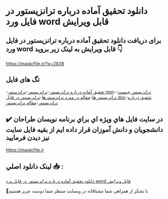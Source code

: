 # دانلود تحقیق آماده درباره ترانزیستور در فایل ورد word قابل ویرایش

## برای دریافت دانلود تحقیق آماده درباره ترانزیستور در فایل ورد word قابل ویرایش به لینک زیر بروید 👇

https://magicfile.ir/?p=2838

## تگ های فایل

-[تحقيق آماده درباره ترانزيستور](https://magicfile.ir/product/%d8%aa%d8%ad%d9%82%d9%8a%d9%82-%d8%a2%d9%85%d8%a7%d8%af%d9%87-%d8%af%d8%b1%d8%a8%d8%a7%d8%b1%d9%87-%d8%aa%d8%b1%d8%a7%d9%86%d8%b2%d9%8a%d8%b3%d8%aa%d9%88%d8%b1/)-[ترانزيستور](https://magicfile.ir/product/%d8%aa%d8%ad%d9%82%d9%8a%d9%82-%d8%a2%d9%85%d8%a7%d8%af%d9%87-%d8%af%d8%b1%d8%a8%d8%a7%d8%b1%d9%87-%d8%aa%d8%b1%d8%a7%d9%86%d8%b2%d9%8a%d8%b3%d8%aa%d9%88%d8%b1/)-[ترانزستور npn](https://magicfile.ir/product/%d8%aa%d8%ad%d9%82%d9%8a%d9%82-%d8%a2%d9%85%d8%a7%d8%af%d9%87-%d8%af%d8%b1%d8%a8%d8%a7%d8%b1%d9%87-%d8%aa%d8%b1%d8%a7%d9%86%d8%b2%d9%8a%d8%b3%d8%aa%d9%88%d8%b1/)-[ترانزيستور چيست](https://magicfile.ir/product/%d8%aa%d8%ad%d9%82%d9%8a%d9%82-%d8%a2%d9%85%d8%a7%d8%af%d9%87-%d8%af%d8%b1%d8%a8%d8%a7%d8%b1%d9%87-%d8%aa%d8%b1%d8%a7%d9%86%d8%b2%d9%8a%d8%b3%d8%aa%d9%88%d8%b1/)-[ترانزيستور ها](https://magicfile.ir/product/%d8%aa%d8%ad%d9%82%d9%8a%d9%82-%d8%a2%d9%85%d8%a7%d8%af%d9%87-%d8%af%d8%b1%d8%a8%d8%a7%d8%b1%d9%87-%d8%aa%d8%b1%d8%a7%d9%86%d8%b2%d9%8a%d8%b3%d8%aa%d9%88%d8%b1/)-[مقاله در مورد ترانزستورها](https://magicfile.ir/product/%d8%aa%d8%ad%d9%82%d9%8a%d9%82-%d8%a2%d9%85%d8%a7%d8%af%d9%87-%d8%af%d8%b1%d8%a8%d8%a7%d8%b1%d9%87-%d8%aa%d8%b1%d8%a7%d9%86%d8%b2%d9%8a%d8%b3%d8%aa%d9%88%d8%b1/)-[ترانزيستور در فایل doc](https://magicfile.ir/product/%d8%aa%d8%ad%d9%82%d9%8a%d9%82-%d8%a2%d9%85%d8%a7%d8%af%d9%87-%d8%af%d8%b1%d8%a8%d8%a7%d8%b1%d9%87-%d8%aa%d8%b1%d8%a7%d9%86%d8%b2%d9%8a%d8%b3%d8%aa%d9%88%d8%b1/)-[تحقیق درباره ترانزيستور](https://magicfile.ir/product/%d8%aa%d8%ad%d9%82%d9%8a%d9%82-%d8%a2%d9%85%d8%a7%d8%af%d9%87-%d8%af%d8%b1%d8%a8%d8%a7%d8%b1%d9%87-%d8%aa%d8%b1%d8%a7%d9%86%d8%b2%d9%8a%d8%b3%d8%aa%d9%88%d8%b1/)-[مقاله ترانزيستور](https://magicfile.ir/product/%d8%aa%d8%ad%d9%82%d9%8a%d9%82-%d8%a2%d9%85%d8%a7%d8%af%d9%87-%d8%af%d8%b1%d8%a8%d8%a7%d8%b1%d9%87-%d8%aa%d8%b1%d8%a7%d9%86%d8%b2%d9%8a%d8%b3%d8%aa%d9%88%d8%b1/)

## ✔️ در سايت فايل هاي ويژه اي براي برنامه نويسان طراحان دانشجويان و دانش آموزان قرار داده ايم از بقيه فايل سايت نيز ديدن فرماييد

https://magicfile.ir


## لينک دانلود اصلي 📥 :

[دانلود تحقیق آماده درباره ترانزیستور در فایل ورد word قابل ویرایش](https://magicfile.ir/product/%d8%aa%d8%ad%d9%82%d9%8a%d9%82-%d8%a2%d9%85%d8%a7%d8%af%d9%87-%d8%af%d8%b1%d8%a8%d8%a7%d8%b1%d9%87-%d8%aa%d8%b1%d8%a7%d9%86%d8%b2%d9%8a%d8%b3%d8%aa%d9%88%d8%b1/) 


🙏با تشکر از همراهي شما مشتاقانه در وبسایت منتظر شما دوست عزیز هستیم


